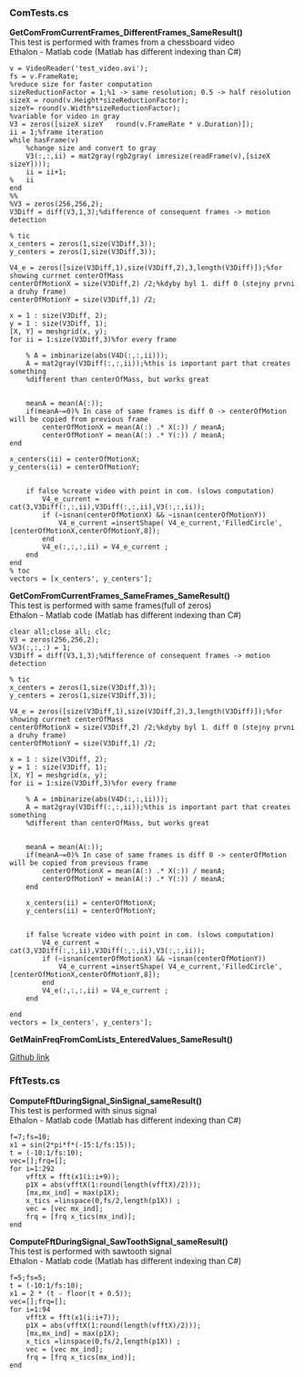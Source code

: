 <h3>ComTests.cs </h3>

<b>GetComFromCurrentFrames_DifferentFrames_SameResult()</b> <br />
     This test is performed with frames from a chessboard video <br />
Ethalon - Matlab code (Matlab has different indexing than C#) <br />

    v = VideoReader('test_video.avi');
    fs = v.FrameRate;
    %reduce size for faster computation 
    sizeReductionFactor = 1;%1 -> same resolution; 0.5 -> half resolution
    sizeX = round(v.Height*sizeReductionFactor);
    sizeY= round(v.Width*sizeReductionFactor);
    %variable for video in gray
    V3 = zeros([sizeX sizeY   round(v.FrameRate * v.Duration)]);
    ii = 1;%frame iteration
    while hasFrame(v)
        %change size and convert to gray
        V3(:,:,ii) = mat2gray(rgb2gray( imresize(readFrame(v),[sizeX sizeY])));
        ii = ii+1;
    %   ii
    end
    %%
    %V3 = zeros(256,256,2);
    V3Diff = diff(V3,1,3);%difference of consequent frames -> motion detection
 
    % tic
    x_centers = zeros(1,size(V3Diff,3));
    y_centers = zeros(1,size(V3Diff,3));
 
    V4_e = zeros([size(V3Diff,1),size(V3Diff,2),3,length(V3Diff)]);%for showing currnet centerOfMass
    centerOfMotionX = size(V3Diff,2) /2;%kdyby byl 1. diff 0 (stejny prvni a druhy frame)
    centerOfMotionY = size(V3Diff,1) /2;
    
    x = 1 : size(V3Diff, 2); 
    y = 1 : size(V3Diff, 1); 
    [X, Y] = meshgrid(x, y);
    for ii = 1:size(V3Diff,3)%for every frame
    
        % A = imbinarize(abs(V4D(:,:,ii)));
        A = mat2gray(V3Diff(:,:,ii));%this is important part that creates something
        %different than centerOfMass, but works great
    
    
        meanA = mean(A(:));
        if(meanA~=0)% In case of same frames is diff 0 -> centerOfMotion will be copied from previous frame
            centerOfMotionX = mean(A(:) .* X(:)) / meanA;
            centerOfMotionY = mean(A(:) .* Y(:)) / meanA;
    end
    
    x_centers(ii) = centerOfMotionX;
    y_centers(ii) = centerOfMotionY;
    
    
        if false %create video with point in com. (slows computation)
            V4_e_current = cat(3,V3Diff(:,:,ii),V3Diff(:,:,ii),V3(:,:,ii));
            if (~isnan(centerOfMotionX) && ~isnan(centerOfMotionY))
                V4_e_current =insertShape( V4_e_current,'FilledCircle',[centerOfMotionX,centerOfMotionY,8]);
            end
            V4_e(:,:,:,ii) = V4_e_current ;
        end
    end
    % toc
    vectors = [x_centers', y_centers'];

<b>GetComFromCurrentFrames_SameFrames_SameResult()</b> <br />
     This test is performed with same frames(full of zeros) <br />
Ethalon - Matlab code (Matlab has different indexing than C#) <br />

    clear all;close all; clc;
    V3 = zeros(256,256,2);
    %V3(:,:,:) = 1;
    V3Diff = diff(V3,1,3);%difference of consequent frames -> motion detection
 
    % tic
    x_centers = zeros(1,size(V3Diff,3));
    y_centers = zeros(1,size(V3Diff,3));
 
    V4_e = zeros([size(V3Diff,1),size(V3Diff,2),3,length(V3Diff)]);%for showing currnet centerOfMass
    centerOfMotionX = size(V3Diff,2) /2;%kdyby byl 1. diff 0 (stejny prvni a druhy frame)
    centerOfMotionY = size(V3Diff,1) /2;
 
    x = 1 : size(V3Diff, 2); 
    y = 1 : size(V3Diff, 1); 
    [X, Y] = meshgrid(x, y);
    for ii = 1:size(V3Diff,3)%for every frame
    
        % A = imbinarize(abs(V4D(:,:,ii)));
        A = mat2gray(V3Diff(:,:,ii));%this is important part that creates something
        %different than centerOfMass, but works great
    
    
        meanA = mean(A(:));
        if(meanA~=0)% In case of same frames is diff 0 -> centerOfMotion will be copied from previous frame
            centerOfMotionX = mean(A(:) .* X(:)) / meanA;
            centerOfMotionY = mean(A(:) .* Y(:)) / meanA;
        end
    
        x_centers(ii) = centerOfMotionX;
        y_centers(ii) = centerOfMotionY;
    
    
        if false %create video with point in com. (slows computation)
            V4_e_current = cat(3,V3Diff(:,:,ii),V3Diff(:,:,ii),V3(:,:,ii));
            if (~isnan(centerOfMotionX) && ~isnan(centerOfMotionY))
                V4_e_current =insertShape( V4_e_current,'FilledCircle',[centerOfMotionX,centerOfMotionY,8]);
            end
            V4_e(:,:,:,ii) = V4_e_current ;
        end
    
    end
    vectors = [x_centers', y_centers'];

<b>GetMainFreqFromComLists_EnteredValues_SameResult()</b><br />
<p><a href="https://github.com/tesar-tech/treman_algorithms/blob/master/simple_vector_fft.m">Github link</a></p>


<h3>FftTests.cs </h3>

<b>ComputeFftDuringSignal_SinSignal_sameResult()</b> <br />
     This test is performed with sinus signal <br />
Ethalon - Matlab code (Matlab has different indexing than C#) <br />

    f=7;fs=10;
    x1 = sin(2*pi*f*(-15:1/fs:15));
    t = (-10:1/fs:10);
    vec=[];frq=[];
    for i=1:292
        vfftX = fft(x1(i:i+9));
        p1X = abs(vfftX(1:round(length(vfftX)/2)));
        [mx,mx_ind] = max(p1X);
        x_tics =linspace(0,fs/2,length(p1X)) ;
        vec = [vec mx_ind];
        frq = [frq x_tics(mx_ind)];
    end   

<b>ComputeFftDuringSignal_SawToothSignal_sameResult()</b> <br />
     This test is performed with sawtooth signal <br />
Ethalon - Matlab code (Matlab has different indexing than C#) <br />

    f=5;fs=5;
    t = (-10:1/fs:10);
    x1 = 2 * (t - floor(t + 0.5));
    vec=[];frq=[];
    for i=1:94
        vfftX = fft(x1(i:i+7));
        p1X = abs(vfftX(1:round(length(vfftX)/2)));
        [mx,mx_ind] = max(p1X);
        x_tics =linspace(0,fs/2,length(p1X)) ;
        vec = [vec mx_ind];
        frq = [frq x_tics(mx_ind)];
    end



